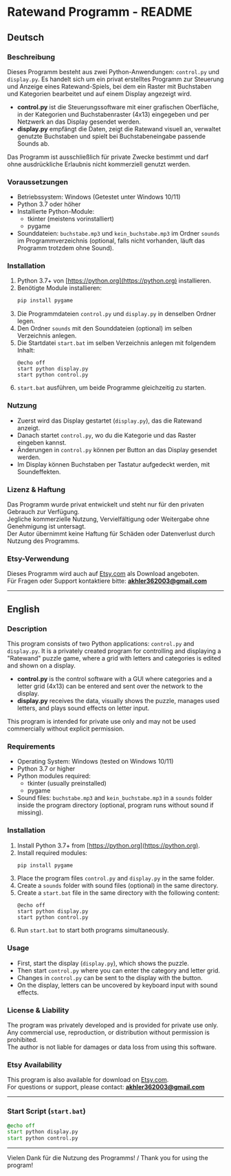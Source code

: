 
# Ratewand Programm - README

## Deutsch

### Beschreibung
Dieses Programm besteht aus zwei Python-Anwendungen: `control.py` und `display.py`. Es handelt sich um ein privat erstelltes Programm zur Steuerung und Anzeige eines Ratewand-Spiels, bei dem ein Raster mit Buchstaben und Kategorien bearbeitet und auf einem Display angezeigt wird.

- **control.py** ist die Steuerungssoftware mit einer grafischen Oberfläche, in der Kategorien und Buchstabenraster (4x13) eingegeben und per Netzwerk an das Display gesendet werden.
- **display.py** empfängt die Daten, zeigt die Ratewand visuell an, verwaltet genutzte Buchstaben und spielt bei Buchstabeneingabe passende Sounds ab.

Das Programm ist ausschließlich für private Zwecke bestimmt und darf ohne ausdrückliche Erlaubnis nicht kommerziell genutzt werden.

### Voraussetzungen
- Betriebssystem: Windows (Getestet unter Windows 10/11)
- Python 3.7 oder höher
- Installierte Python-Module:
  - tkinter (meistens vorinstalliert)
  - pygame
- Sounddateien: `buchstabe.mp3` und `kein_buchstabe.mp3` im Ordner `sounds` im Programmverzeichnis (optional, falls nicht vorhanden, läuft das Programm trotzdem ohne Sound).

### Installation
1. Python 3.7+ von [https://python.org](https://python.org) installieren.
2. Benötigte Module installieren:
   ```bash
   pip install pygame
   ```
3. Die Programmdateien `control.py` und `display.py` in denselben Ordner legen.
4. Den Ordner `sounds` mit den Sounddateien (optional) im selben Verzeichnis anlegen.
5. Die Startdatei `start.bat` im selben Verzeichnis anlegen mit folgendem Inhalt:
   ```
   @echo off
   start python display.py
   start python control.py
   ```
6. `start.bat` ausführen, um beide Programme gleichzeitig zu starten.

### Nutzung
- Zuerst wird das Display gestartet (`display.py`), das die Ratewand anzeigt.
- Danach startet `control.py`, wo du die Kategorie und das Raster eingeben kannst.
- Änderungen in `control.py` können per Button an das Display gesendet werden.
- Im Display können Buchstaben per Tastatur aufgedeckt werden, mit Soundeffekten.

### Lizenz & Haftung
Das Programm wurde privat entwickelt und steht nur für den privaten Gebrauch zur Verfügung.  
Jegliche kommerzielle Nutzung, Vervielfältigung oder Weitergabe ohne Genehmigung ist untersagt.  
Der Autor übernimmt keine Haftung für Schäden oder Datenverlust durch Nutzung des Programms.

### Etsy-Verwendung
Dieses Programm wird auch auf [Etsy.com](https://etsy.com) als Download angeboten.  
Für Fragen oder Support kontaktiere bitte: **akhler362003@gmail.com**

---

## English

### Description
This program consists of two Python applications: `control.py` and `display.py`. It is a privately created program for controlling and displaying a "Ratewand" puzzle game, where a grid with letters and categories is edited and shown on a display.

- **control.py** is the control software with a GUI where categories and a letter grid (4x13) can be entered and sent over the network to the display.
- **display.py** receives the data, visually shows the puzzle, manages used letters, and plays sound effects on letter input.

This program is intended for private use only and may not be used commercially without explicit permission.

### Requirements
- Operating System: Windows (tested on Windows 10/11)
- Python 3.7 or higher
- Python modules required:
  - tkinter (usually preinstalled)
  - pygame
- Sound files: `buchstabe.mp3` and `kein_buchstabe.mp3` in a `sounds` folder inside the program directory (optional, program runs without sound if missing).

### Installation
1. Install Python 3.7+ from [https://python.org](https://python.org).
2. Install required modules:
   ```bash
   pip install pygame
   ```
3. Place the program files `control.py` and `display.py` in the same folder.
4. Create a `sounds` folder with sound files (optional) in the same directory.
5. Create a `start.bat` file in the same directory with the following content:
   ```
   @echo off
   start python display.py
   start python control.py
   ```
6. Run `start.bat` to start both programs simultaneously.

### Usage
- First, start the display (`display.py`), which shows the puzzle.
- Then start `control.py` where you can enter the category and letter grid.
- Changes in `control.py` can be sent to the display with the button.
- On the display, letters can be uncovered by keyboard input with sound effects.

### License & Liability
The program was privately developed and is provided for private use only.  
Any commercial use, reproduction, or distribution without permission is prohibited.  
The author is not liable for damages or data loss from using this software.

### Etsy Availability
This program is also available for download on [Etsy.com](https://etsy.com).  
For questions or support, please contact: **akhler362003@gmail.com**

---

### Start Script (`start.bat`)
```bat
@echo off
start python display.py
start python control.py
```

---

Vielen Dank für die Nutzung des Programms! / Thank you for using the program!
